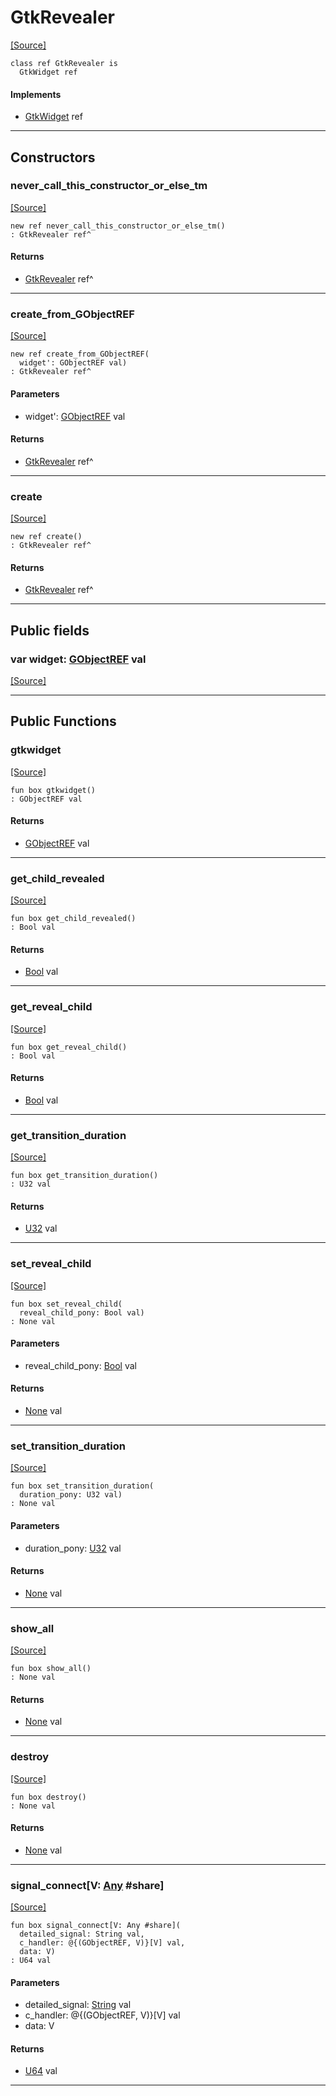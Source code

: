 # GtkRevealer
<span class="source-link">[[Source]](src/gtk3/GtkRevealer.md#L6)</span>
```pony
class ref GtkRevealer is
  GtkWidget ref
```

#### Implements

* [GtkWidget](gtk3-GtkWidget.md) ref

---

## Constructors

### never_call_this_constructor_or_else_tm
<span class="source-link">[[Source]](src/gtk3/GtkRevealer.md#L10)</span>


```pony
new ref never_call_this_constructor_or_else_tm()
: GtkRevealer ref^
```

#### Returns

* [GtkRevealer](gtk3-GtkRevealer.md) ref^

---

### create_from_GObjectREF
<span class="source-link">[[Source]](src/gtk3/GtkRevealer.md#L13)</span>


```pony
new ref create_from_GObjectREF(
  widget': GObjectREF val)
: GtkRevealer ref^
```
#### Parameters

*   widget': [GObjectREF](gtk3-..-gobject-GObjectREF.md) val

#### Returns

* [GtkRevealer](gtk3-GtkRevealer.md) ref^

---

### create
<span class="source-link">[[Source]](src/gtk3/GtkRevealer.md#L17)</span>


```pony
new ref create()
: GtkRevealer ref^
```

#### Returns

* [GtkRevealer](gtk3-GtkRevealer.md) ref^

---

## Public fields

### var widget: [GObjectREF](gtk3-..-gobject-GObjectREF.md) val
<span class="source-link">[[Source]](src/gtk3/GtkRevealer.md#L7)</span>



---

## Public Functions

### gtkwidget
<span class="source-link">[[Source]](src/gtk3/GtkRevealer.md#L9)</span>


```pony
fun box gtkwidget()
: GObjectREF val
```

#### Returns

* [GObjectREF](gtk3-..-gobject-GObjectREF.md) val

---

### get_child_revealed
<span class="source-link">[[Source]](src/gtk3/GtkRevealer.md#L21)</span>


```pony
fun box get_child_revealed()
: Bool val
```

#### Returns

* [Bool](builtin-Bool.md) val

---

### get_reveal_child
<span class="source-link">[[Source]](src/gtk3/GtkRevealer.md#L24)</span>


```pony
fun box get_reveal_child()
: Bool val
```

#### Returns

* [Bool](builtin-Bool.md) val

---

### get_transition_duration
<span class="source-link">[[Source]](src/gtk3/GtkRevealer.md#L27)</span>


```pony
fun box get_transition_duration()
: U32 val
```

#### Returns

* [U32](builtin-U32.md) val

---

### set_reveal_child
<span class="source-link">[[Source]](src/gtk3/GtkRevealer.md#L37)</span>


```pony
fun box set_reveal_child(
  reveal_child_pony: Bool val)
: None val
```
#### Parameters

*   reveal_child_pony: [Bool](builtin-Bool.md) val

#### Returns

* [None](builtin-None.md) val

---

### set_transition_duration
<span class="source-link">[[Source]](src/gtk3/GtkRevealer.md#L40)</span>


```pony
fun box set_transition_duration(
  duration_pony: U32 val)
: None val
```
#### Parameters

*   duration_pony: [U32](builtin-U32.md) val

#### Returns

* [None](builtin-None.md) val

---

### show_all
<span class="source-link">[[Source]](src/gtk3/GtkWidget.md#L4)</span>


```pony
fun box show_all()
: None val
```

#### Returns

* [None](builtin-None.md) val

---

### destroy
<span class="source-link">[[Source]](src/gtk3/GtkWidget.md#L10)</span>


```pony
fun box destroy()
: None val
```

#### Returns

* [None](builtin-None.md) val

---

### signal_connect\[V: [Any](builtin-Any.md) #share\]
<span class="source-link">[[Source]](src/gtk3/GtkWidget.md#L13)</span>


```pony
fun box signal_connect[V: Any #share](
  detailed_signal: String val,
  c_handler: @{(GObjectREF, V)}[V] val,
  data: V)
: U64 val
```
#### Parameters

*   detailed_signal: [String](builtin-String.md) val
*   c_handler: @{(GObjectREF, V)}[V] val
*   data: V

#### Returns

* [U64](builtin-U64.md) val

---

